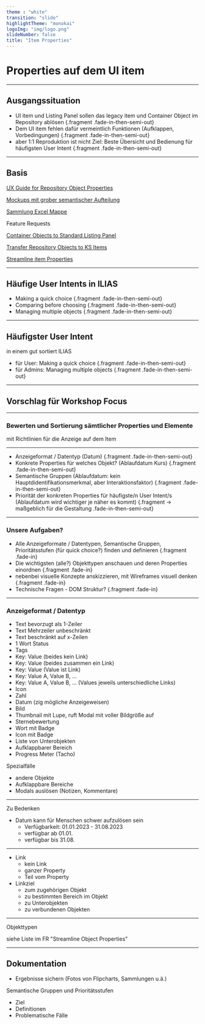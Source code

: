 ```yaml
---
theme : "white"
transition: "slide"
highlightTheme: "monokai"
logoImg: "img/logo.png"
slideNumber: false
title: "Item Properties"
---
```


# Properties auf dem UI item

---

## Ausgangssituation

* UI item und Listing Panel sollen das legacy item und Container Object im Repository ablösen {.fragment .fade-in-then-semi-out}
* Dem UI item fehlen dafür vermeintlich Funktionen (Aufklappen, Vorbedingungen) {.fragment .fade-in-then-semi-out}
* aber 1:1 Reproduktion ist nicht Ziel: Beste Übersicht und Bedienung für häufigsten User Intent {.fragment .fade-in-then-semi-out}

---

## Basis

[UX Guide for Repository Object Properties](https://github.com/ILIAS-eLearning/ILIAS/blob/trunk/src/UI/docu/ux-guide-repository-objects-properties-and-actions.md)

[Mockups mit grober semantischer Aufteilung](https://catenglaender.github.io/il-item-mockup/new-item-card-structure/)

[Sammlung Excel Mappe](https://cat06.sharepoint.de/:x:/r/sites/Design322/_layouts/15/Doc.aspx?sourcedoc=%7B30326381-8D27-43FC-A7B0-BE5C63FBA015%7D&file=Orte%20und%20Funktionen%20von%20Elementen%20der%20UI%20Componenten.xlsx&action=default&mobileredirect=true&DefaultItemOpen=1)

Feature Requests

[Container Objects to Standard Listing Panel](https://docu.ilias.de/goto.php?target=wiki_1357_Transfering_Container_Objects_to_Standard_Listing_Panel)

[Transfer Repository Objects to KS Items](https://docu.ilias.de/goto_docu_wiki_wpage_6409_1357.html)

[Streamline item Properties](https://docu.ilias.de/goto_docu_wiki_wpage_7399_1357.html)

---

## Häufige User Intents in ILIAS

* Making a quick choice {.fragment .fade-in-then-semi-out}
* Comparing before choosing {.fragment .fade-in-then-semi-out}
* Managing multiple objects {.fragment .fade-in-then-semi-out}

---

## Häufigster User Intent

in einem gut sortiert ILIAS
* für User: Making a quick choice {.fragment .fade-in-then-semi-out}
* für Admins: Managing multiple objects {.fragment .fade-in-then-semi-out}

---

## Vorschlag für Workshop Focus

---

### Bewerten und Sortierung sämtlicher Properties und Elemente

mit Richtlinien für die Anzeige auf dem Item

---

* Anzeigeformat / Datentyp (Datum) {.fragment .fade-in-then-semi-out}
* Konkrete Properties für welches Objekt? (Ablaufdatum Kurs) {.fragment .fade-in-then-semi-out}
* Semantische Gruppen (Ablaufdatum: kein Hauptdidentifikationsmerkmal, aber Interaktionsfaktor) {.fragment .fade-in-then-semi-out}
* Priorität der konkreten Properties für häufigste/n User Intent/s (Ablaufdatum wird wichtiger je näher es kommt) {.fragment -> maßgeblich für die Gestaltung .fade-in-then-semi-out}

---

### Unsere Aufgaben?

* Alle Anzeigeformate / Datentypen, Semantische Gruppen, Prioritätsstufen (für quick choice?) finden und definieren {.fragment .fade-in} 
* Die wichtigsten (alle?) Objekttypen anschauen und deren Properties einordnen {.fragment .fade-in} 
* nebenbei visuelle Konzepte anskizzieren, mit Wireframes visuell denken {.fragment .fade-in} 
* Technische Fragen - DOM Struktur? {.fragment .fade-in}

---

### Anzeigeformat / Datentyp

* Text bevorzugt als 1-Zeiler
* Text Mehrzeiler unbeschränkt
* Text beschränkt auf x-Zeilen
* 1 Wort Status
* Tags
* Key: Value (beides kein Link)
* Key: Value (beides zusammen ein Link)
* Key: Value (Value ist Link)
* Key: Value A, Value B, ...
* Key: Value A, Value B, ... (Values jeweils unterschiedliche Links)
* Icon
* Zahl
* Datum (zig mögliche Anzeigeweisen)
* Bild
* Thumbnail mit Lupe, ruft Modal mit voller Bildgröße auf
* Sternebewertung
* Wort mit Badge
* Icon mit Badge
* Liste von Unterobjekten
* Aufklappbarer Bereich
* Progress Meter (Tacho)

Spezialfälle
* andere Objekte
* Aufklappbare Bereiche
* Modals auslösen (Notizen, Kommentare)

---

Zu Bedenken
* Datum kann für Menschen schwer aufzulösen sein
    * Verfügbarkeit: 01.01.2023 - 31.08.2023
    * verfügbar ab 01.01.
    * verfügbar bis 31.08.

---

* Link
    * kein Link
    * ganzer Property
    * Teil vom Property
* Linkziel
    * zum zugehörigen Objekt
    * zu bestimmten Bereich im Objekt
    * zu Unterobjekten
    * zu verbundenen Objekten

---

Objekttypen

siehe Liste im FR "Streamline Object Properties"

---

## Dokumentation

* Ergebnisse sichern (Fotos von Flipcharts, Sammlungen u.ä.)

Semantische Gruppen und Prioritätsstufen
* Ziel
* Definitionen
* Problematische Fälle